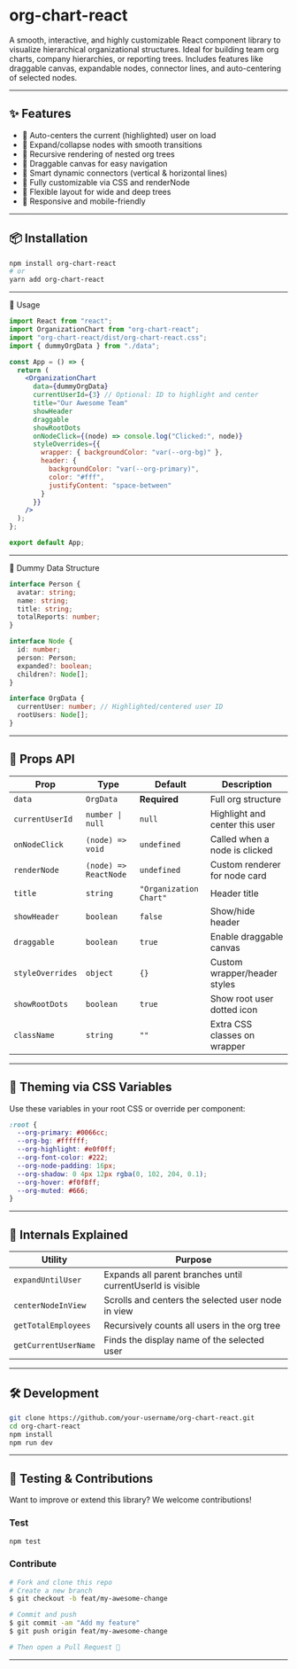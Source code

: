 # org-chart-react

A smooth, interactive, and highly customizable React component library to visualize hierarchical organizational structures. Ideal for building team org charts, company hierarchies, or reporting trees. Includes features like draggable canvas, expandable nodes, connector lines, and auto-centering of selected nodes.

---

## ✨ Features

- 🎯 Auto-centers the current (highlighted) user on load
- 🔽 Expand/collapse nodes with smooth transitions
- 🔁 Recursive rendering of nested org trees
- 🧲 Draggable canvas for easy navigation
- 🧠 Smart dynamic connectors (vertical & horizontal lines)
- 🎨 Fully customizable via CSS and renderNode
- 🧱 Flexible layout for wide and deep trees
- 📱 Responsive and mobile-friendly

---

## 📦 Installation

```bash
npm install org-chart-react
# or
yarn add org-chart-react
```
---


🚀 Usage
```jsx
import React from "react";
import OrganizationChart from "org-chart-react";
import "org-chart-react/dist/org-chart-react.css";
import { dummyOrgData } from "./data";

const App = () => {
  return (
    <OrganizationChart
      data={dummyOrgData}
      currentUserId={3} // Optional: ID to highlight and center
      title="Our Awesome Team"
      showHeader
      draggable
      showRootDots
      onNodeClick={(node) => console.log("Clicked:", node)}
      styleOverrides={{
        wrapper: { backgroundColor: "var(--org-bg)" },
        header: {
          backgroundColor: "var(--org-primary)",
          color: "#fff",
          justifyContent: "space-between"
        }
      }}
    />
  );
};

export default App;
```
---

📁 Dummy Data Structure
```ts
interface Person {
  avatar: string;
  name: string;
  title: string;
  totalReports: number;
}

interface Node {
  id: number;
  person: Person;
  expanded?: boolean;
  children?: Node[];
}

interface OrgData {
  currentUser: number; // Highlighted/centered user ID
  rootUsers: Node[];
}
```

---


## 🧩 Props API

| Prop              | Type               | Default             | Description |
|-------------------|--------------------|---------------------|-------------|
| `data`            | `OrgData`          | **Required**        | Full org structure |
| `currentUserId`   | `number \| null`   | `null`              | Highlight and center this user |
| `onNodeClick`     | `(node) => void`   | `undefined`         | Called when a node is clicked |
| `renderNode`      | `(node) => ReactNode` | `undefined`      | Custom renderer for node card |
| `title`           | `string`           | `"Organization Chart"` | Header title |
| `showHeader`      | `boolean`          | `false`             | Show/hide header |
| `draggable`       | `boolean`          | `true`              | Enable draggable canvas |
| `styleOverrides`  | `object`           | `{}`                | Custom wrapper/header styles |
| `showRootDots`    | `boolean`          | `true`              | Show root user dotted icon |
| `className`       | `string`           | `""`                | Extra CSS classes on wrapper |

---

## 🎨 Theming via CSS Variables

Use these variables in your root CSS or override per component:

```css
:root {
  --org-primary: #0066cc;
  --org-bg: #ffffff;
  --org-highlight: #e0f0ff;
  --org-font-color: #222;
  --org-node-padding: 16px;
  --org-shadow: 0 4px 12px rgba(0, 102, 204, 0.1);
  --org-hover: #f0f8ff;
  --org-muted: #666;
}
```

---

## 🧠 Internals Explained

| Utility             | Purpose |
|----------------------|---------|
| `expandUntilUser`    | Expands all parent branches until currentUserId is visible |
| `centerNodeInView`   | Scrolls and centers the selected user node in view |
| `getTotalEmployees`  | Recursively counts all users in the org tree |
| `getCurrentUserName` | Finds the display name of the selected user |

---

## 🛠️ Development

```bash
git clone https://github.com/your-username/org-chart-react.git
cd org-chart-react
npm install
npm run dev
```

---

## 🧪 Testing & Contributions

Want to improve or extend this library? We welcome contributions!

### Test
```bash
npm test
```

### Contribute
```bash
# Fork and clone this repo
# Create a new branch
$ git checkout -b feat/my-awesome-change

# Commit and push
$ git commit -am "Add my feature"
$ git push origin feat/my-awesome-change

# Then open a Pull Request 🚀
```

---

